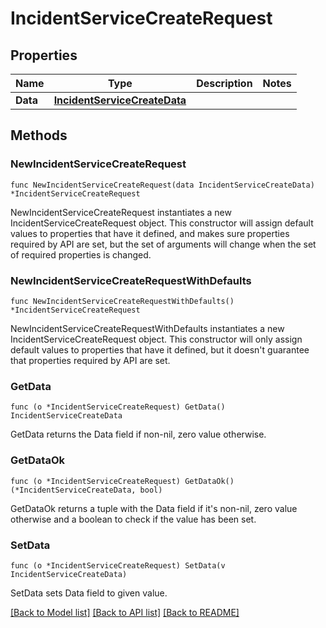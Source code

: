 # IncidentServiceCreateRequest

## Properties

| Name     | Type                                                          | Description | Notes |
| -------- | ------------------------------------------------------------- | ----------- | ----- |
| **Data** | [**IncidentServiceCreateData**](IncidentServiceCreateData.md) |             |

## Methods

### NewIncidentServiceCreateRequest

`func NewIncidentServiceCreateRequest(data IncidentServiceCreateData) *IncidentServiceCreateRequest`

NewIncidentServiceCreateRequest instantiates a new IncidentServiceCreateRequest object.
This constructor will assign default values to properties that have it defined,
and makes sure properties required by API are set, but the set of arguments
will change when the set of required properties is changed.

### NewIncidentServiceCreateRequestWithDefaults

`func NewIncidentServiceCreateRequestWithDefaults() *IncidentServiceCreateRequest`

NewIncidentServiceCreateRequestWithDefaults instantiates a new IncidentServiceCreateRequest object.
This constructor will only assign default values to properties that have it defined,
but it doesn't guarantee that properties required by API are set.

### GetData

`func (o *IncidentServiceCreateRequest) GetData() IncidentServiceCreateData`

GetData returns the Data field if non-nil, zero value otherwise.

### GetDataOk

`func (o *IncidentServiceCreateRequest) GetDataOk() (*IncidentServiceCreateData, bool)`

GetDataOk returns a tuple with the Data field if it's non-nil, zero value otherwise
and a boolean to check if the value has been set.

### SetData

`func (o *IncidentServiceCreateRequest) SetData(v IncidentServiceCreateData)`

SetData sets Data field to given value.

[[Back to Model list]](../README.md#documentation-for-models) [[Back to API list]](../README.md#documentation-for-api-endpoints) [[Back to README]](../README.md)
